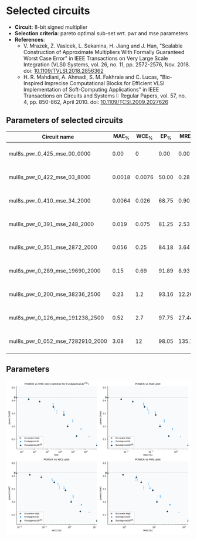 
Selected circuits
===================
 - **Circuit**: 8-bit signed multiplier
 - **Selection criteria**: pareto optimal sub-set wrt. pwr and mse parameters
 - **References**: 
   - V. Mrazek, Z. Vasicek, L. Sekanina, H. Jiang and J. Han, "Scalable Construction of Approximate Multipliers With Formally Guaranteed Worst Case Error" in IEEE Transactions on Very Large Scale Integration (VLSI) Systems, vol. 26, no. 11, pp. 2572-2576, Nov. 2018. doi: [10.1109/TVLSI.2018.2856362](https://dx.doi.org/10.1109/TVLSI.2018.2856362)
   - H. R. Mahdiani, A. Ahmadi, S. M. Fakhraie and C. Lucas, "Bio-Inspired Imprecise Computational Blocks for Efficient VLSI Implementation of Soft-Computing Applications" in IEEE Transactions on Circuits and Systems I: Regular Papers, vol. 57, no. 4, pp. 850-862, April 2010. doi: [10.1109/TCSI.2009.2027626](https://dx.doi.org/10.1109/TCSI.2009.2027626)


Parameters of selected circuits
----------------------------

| Circuit name | MAE<sub>%</sub> | WCE<sub>%</sub> | EP<sub>%</sub> | MRE<sub>%</sub> | MSE | Download |
| --- |  --- | --- | --- | --- | --- | --- | 
| mul8s_pwr_0_425_mse_00_0000 | 0.00 | 0 | 0.00 | 0.00 | 0 |  [[Verilog<sub>generic</sub>](mul8s_pwr_0_425_mse_00_0000_gen.v)] [[Verilog<sub>PDK45</sub>](mul8s_pwr_0_425_mse_00_0000_pdk45.v)]  [[C](mul8s_pwr_0_425_mse_00_0000.c)] |
| mul8s_pwr_0_422_mse_03_8000 | 0.0018 | 0.0076 | 50.00 | 0.28 | 3.8 |  [[Verilog<sub>generic</sub>](mul8s_pwr_0_422_mse_03_8000_gen.v)] [[Verilog<sub>PDK45</sub>](mul8s_pwr_0_422_mse_03_8000_pdk45.v)]  [[C](mul8s_pwr_0_422_mse_03_8000.c)] |
| mul8s_pwr_0_410_mse_34_2000 | 0.0064 | 0.026 | 68.75 | 0.90 | 34 |  [[Verilog<sub>generic</sub>](mul8s_pwr_0_410_mse_34_2000_gen.v)] [[Verilog<sub>PDK45</sub>](mul8s_pwr_0_410_mse_34_2000_pdk45.v)]  [[C](mul8s_pwr_0_410_mse_34_2000.c)] |
| mul8s_pwr_0_391_mse_248_2000 | 0.019 | 0.075 | 81.25 | 2.53 | 248 |  [[Verilog<sub>generic</sub>](mul8s_pwr_0_391_mse_248_2000_gen.v)] [[Verilog<sub>PDK45</sub>](mul8s_pwr_0_391_mse_248_2000_pdk45.v)]  [[C](mul8s_pwr_0_391_mse_248_2000.c)] |
| mul8s_pwr_0_351_mse_2872_2000 | 0.056 | 0.25 | 84.18 | 3.64 | 2872 |  [[Verilog<sub>generic</sub>](mul8s_pwr_0_351_mse_2872_2000_gen.v)] [[Verilog<sub>PDK45</sub>](mul8s_pwr_0_351_mse_2872_2000_pdk45.v)]  [[C](mul8s_pwr_0_351_mse_2872_2000.c)] |
| mul8s_pwr_0_289_mse_19690_2000 | 0.15 | 0.69 | 91.89 | 8.93 | 19690 |  [[Verilog<sub>generic</sub>](mul8s_pwr_0_289_mse_19690_2000_gen.v)] [[Verilog<sub>PDK45</sub>](mul8s_pwr_0_289_mse_19690_2000_pdk45.v)]  [[C](mul8s_pwr_0_289_mse_19690_2000.c)] |
| mul8s_pwr_0_200_mse_38236_2500 | 0.23 | 1.2 | 93.16 | 12.26 | 38236 |  [[Verilog<sub>generic</sub>](mul8s_pwr_0_200_mse_38236_2500_gen.v)] [[Verilog<sub>PDK45</sub>](mul8s_pwr_0_200_mse_38236_2500_pdk45.v)]  [[C](mul8s_pwr_0_200_mse_38236_2500.c)] |
| mul8s_pwr_0_126_mse_191238_2500 | 0.52 | 2.7 | 97.75 | 27.44 | 191238 |  [[Verilog<sub>generic</sub>](mul8s_pwr_0_126_mse_191238_2500_gen.v)] [[Verilog<sub>PDK45</sub>](mul8s_pwr_0_126_mse_191238_2500_pdk45.v)]  [[C](mul8s_pwr_0_126_mse_191238_2500.c)] |
| mul8s_pwr_0_052_mse_7282910_2000 | 3.08 | 12 | 98.05 | 135.77 | 7282910 |  [[Verilog<sub>generic</sub>](mul8s_pwr_0_052_mse_7282910_2000_gen.v)] [[Verilog<sub>PDK45</sub>](mul8s_pwr_0_052_mse_7282910_2000_pdk45.v)]  [[C](mul8s_pwr_0_052_mse_7282910_2000.c)] |
    
Parameters
--------------
![Parameters figure](fig.png)
             